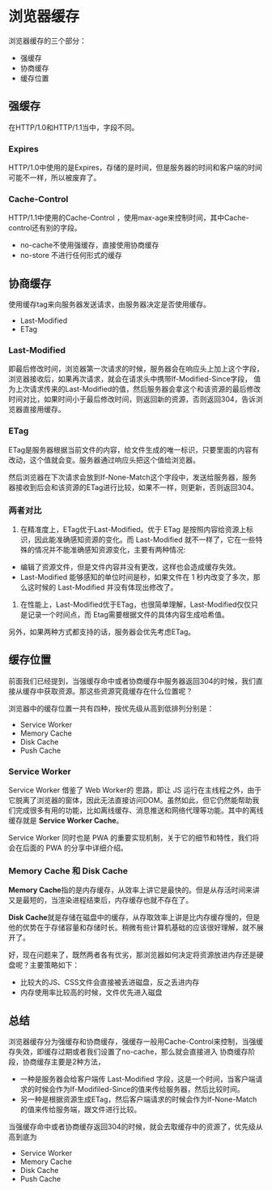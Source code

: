 # 浏览器缓存

浏览器缓存的三个部分：

- 强缓存
- 协商缓存
- 缓存位置

## 强缓存

在HTTP/1.0和HTTP/1.1当中，字段不同。

### Expires

HTTP/1.0中使用的是Expires，存储的是时间，但是服务器的时间和客户端的时间可能不一样，所以被废弃了。

### Cache-Control

HTTP/1.1中使用的Cache-Control ，使用max-age来控制时间，其中Cache-control还有别的字段。

- no-cache不使用强缓存，直接使用协商缓存 
- no-store 不进行任何形式的缓存

## 协商缓存

使用缓存tag来向服务器发送请求，由服务器决定是否使用缓存。

- Last-Modified
- ETag 

### Last-Modified

即最后修改时间，浏览器第一次请求的时候，服务器会在响应头上加上这个字段，浏览器接收后，如果再次请求，就会在请求头中携带If-Modified-Since字段， 值为上次请求传来的Last-Modified的值，然后服务器会拿这个和该资源的最后修改时间对比，如果时间小于最后修改时间，则返回新的资源，否则返回304，告诉浏览器直接用缓存。

### ETag

ETag是服务器根据当前文件的内容，给文件生成的唯一标识，只要里面的内容有改动，这个值就会变。服务器通过响应头把这个值给浏览器。

然后浏览器在下次请求会放到If-None-Match这个字段中，发送给服务器，服务器接收到后会和该资源的ETag进行比较，如果不一样，则更新，否则返回304。

### 两者对比

1. 在精准度上，ETag优于Last-Modified。优于 ETag 是按照内容给资源上标识，因此能准确感知资源的变化。而 Last-Modified 就不一样了，它在一些特殊的情况并不能准确感知资源变化，主要有两种情况:

- 编辑了资源文件，但是文件内容并没有更改，这样也会造成缓存失效。
- Last-Modified 能够感知的单位时间是秒，如果文件在 1 秒内改变了多次，那么这时候的 Last-Modified 并没有体现出修改了。

1. 在性能上，Last-Modified优于ETag，也很简单理解，Last-Modified仅仅只是记录一个时间点，而 Etag需要根据文件的具体内容生成哈希值。

另外，如果两种方式都支持的话，服务器会优先考虑ETag。

##  缓存位置

前面我们已经提到，当强缓存命中或者协商缓存中服务器返回304的时候，我们直接从缓存中获取资源。那这些资源究竟缓存在什么位置呢？

浏览器中的缓存位置一共有四种，按优先级从高到低排列分别是：

- Service Worker
- Memory Cache
- Disk Cache
- Push Cache

### Service Worker

Service Worker 借鉴了 Web Worker的 思路，即让 JS 运行在主线程之外，由于它脱离了浏览器的窗体，因此无法直接访问DOM。虽然如此，但它仍然能帮助我们完成很多有用的功能，比如离线缓存、消息推送和网络代理等功能。其中的离线缓存就是 **Service Worker Cache**。

Service Worker 同时也是 PWA 的重要实现机制，关于它的细节和特性，我们将会在后面的 PWA 的分享中详细介绍。

### Memory Cache 和 Disk Cache

**Memory Cache**指的是内存缓存，从效率上讲它是最快的。但是从存活时间来讲又是最短的，当渲染进程结束后，内存缓存也就不存在了。

**Disk Cache**就是存储在磁盘中的缓存，从存取效率上讲是比内存缓存慢的，但是他的优势在于存储容量和存储时长。稍微有些计算机基础的应该很好理解，就不展开了。

好，现在问题来了，既然两者各有优劣，那浏览器如何决定将资源放进内存还是硬盘呢？主要策略如下：

- 比较大的JS、CSS文件会直接被丢进磁盘，反之丢进内存
- 内存使用率比较高的时候，文件优先进入磁盘

## 总结

浏览器缓存分为强缓存和协商缓存，强缓存一般用Cache-Control来控制，当强缓存失效，即缓存过期或者我们设置了no-cache，那么就会直接进入 协商缓存阶段，协商缓存主要是2种方法，

- 一种是服务器会给客户端传 Last-Modified 字段，这是一个时间，当客户端请求的时候会作为If-Modifiled-Since的值来传给服务器，然后比较时间。 
- 另一种是根据资源生成ETag，然后客户端请求的时候会作为If-None-Match的值来传给服务端，跟文件进行比较。

当强缓存命中或者协商缓存返回304的时候，就会去取缓存中的资源了，优先级从高到底为

- Service Worker
- Memory Cache
- Disk Cache
- Push Cache